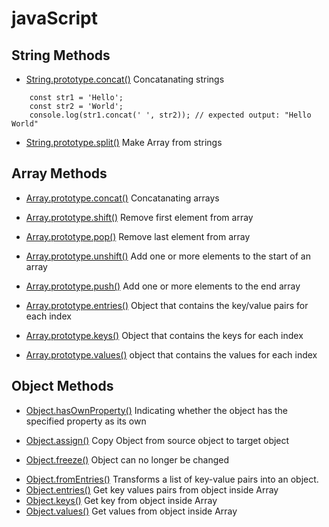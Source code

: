 # javaScript

## String Methods

- [String.prototype.concat()](./String.prototype.Methods/String.concat-NS.html) Concatanating strings

```
    const str1 = 'Hello';
    const str2 = 'World';
    console.log(str1.concat(' ', str2)); // expected output: "Hello World"
```

- [String.prototype.split()](./String.prototype.Methods/String.split-NA.html) Make Array from strings

## Array Methods

- [Array.prototype.concat()](./Array.prototype.Methods/Array.concat-NA.html) Concatanating arrays

* [Array.prototype.shift()](./Array.prototype.Methods/Array.shift-M.html) Remove first element from array
* [Array.prototype.pop()](./Array.prototype.Methods/Array.pop-M.html) Remove last element from array
* [Array.prototype.unshift()](./Array.prototype.Methods/Array.unshift-ML.html) Add one or more elements to the start of an array
* [Array.prototype.push()](./Array.prototype.Methods/Array.push-ML.html) Add one or more elements to the end array

* [Array.prototype.entries()](./Array.prototype.Methods/Array.entries-NA.html) Object that contains the key/value pairs for each index
* [Array.prototype.keys()](./Array.prototype.Methods/Array.keys.html) Object that contains the keys for each index
* [Array.prototype.values()](./Array.prototype.Methods/Array.values.html) object that contains the values for each index

## Object Methods

- [Object.hasOwnProperty()](./Object.Methods/Object.hasOwnProperty-B.html) Indicating whether the object has the specified property as its own

- [Object.assign()](./Object.Methods/Object.assign-TO.html) Copy Object from source object to target object
- [Object.freeze()](./Object.Methods/Object.freeze.html) Object can no longer be changed

* [Object.fromEntries()](./Object.Methods/Object.fromEntries-NO.html) Transforms a list of key-value pairs into an object.
* [Object.entries()](./Object.Methods/Object.entries-NA.html) Get key values pairs from object inside Array
* [Object.keys()](./Object.Methods/Object.keys-NA.html) Get key from object inside Array
* [Object.values()](./Object.Methods/Object.values-NA.html) Get values from object inside Array
